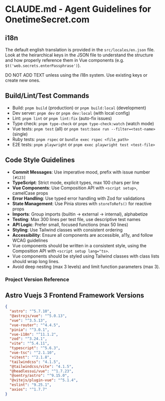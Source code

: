 # CLAUDE.md - Agent Guidelines for OnetimeSecret.com

## i18n

The default english translation is provided in the `src/locales/en.json` file.
Look at the heirarchical keys in the JSON file to understand the structure and
how properly reference them in Vue components (e.g. `$t('web.secrets.enterPassphrase')`).

DO NOT ADD TEXT unless using the i18n system. Use existing keys or create new ones.

## Build/Lint/Test Commands
- Build: `pnpm build` (production) or `pnpm build:local` (development)
- Dev server: `pnpm dev` or `pnpm dev:local` (with local config)
- Lint: `pnpm lint` or `pnpm lint:fix` (auto-fix issues)
- Type check: `pnpm type-check` or `pnpm type-check:watch` (watch mode)
- Vue tests: `pnpm test` (all) or `pnpm test:base run --filter=<test-name>` (single)
- Ruby tests: `pnpm rspec` or `bundle exec rspec <file_path>`
- E2E tests: `pnpm playwright` or `pnpm exec playwright test <test-file>`

## Code Style Guidelines
- **Commit Messages**: Use imperative mood, prefix with issue number `[#123]`
- **TypeScript**: Strict mode, explicit types, max 100 chars per line
- **Vue Components**: Use Composition API with `<script setup>`, camelCase props
- **Error Handling**: Use typed error handling with Zod for validations
- **State Management**: Use Pinia stores with `storeToRefs()` for reactive props
- **Imports**: Group imports (builtin → external → internal), alphabetize
- **Testing**: Max 300 lines per test file, use descriptive test names
- **API Logic**: Prefer small, focused functions (max 50 lines)
- **Styling**: Use Tailwind classes with consistent ordering
- **Accessibility**: Ensure all components are accessible, a11y, and follow WCAG guidelines
- Vue components should be written in a consistent style, using the Composition API with `<script setup lang="ts>`.
- Vue components should be styled using Tailwind classes with class lists should wrap long lines.
- Avoid deep nesting (max 3 levels) and limit function parameters (max 3).

### Project Version Reference

## Astro Vuejs 3 Frontend Framework Versions
```json
{
  "astro": "^5.7.10",
  "@astrojs/vue": "^5.0.13",
  "vue": "^3.5.13",
  "vue-router": "^4.4.5",
  "pinia": "^3.0.1",
  "vue-i18n": "^11.1.2",
  "zod": "^3.24.1",
  "vite": "^5.4.11",
  "typescript": "^5.6.3",
  "vue-tsc": "^2.1.10",
  "vitest": "^2.1.8",
  "tailwindcss": "4.1.5",
  "@tailwindcss/vite": "4.1.5",
  "@headlessui/vue": "^1.7.23",
  "@sentry/astro": "^9.15.0",
  "@vitejs/plugin-vue": "^5.1.4",
  "eslint": "9.25.1",
  "axios": "^1.7.7"
}
